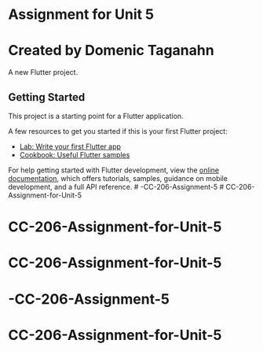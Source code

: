 # Assignment for Unit 5
# Created by Domenic Taganahn

A new Flutter project.

## Getting Started

This project is a starting point for a Flutter application.

A few resources to get you started if this is your first Flutter project:

- [Lab: Write your first Flutter app](https://docs.flutter.dev/get-started/codelab)
- [Cookbook: Useful Flutter samples](https://docs.flutter.dev/cookbook)

For help getting started with Flutter development, view the
[online documentation](https://docs.flutter.dev/), which offers tutorials,
samples, guidance on mobile development, and a full API reference.
#   - C C - 2 0 6 - A s s i g n m e n t - 5 
 
 # CC-206-Assignment-for-Unit-5
# CC-206-Assignment-for-Unit-5
# CC-206-Assignment-for-Unit-5
# -CC-206-Assignment-5
# CC-206-Assignment-for-Unit-5
